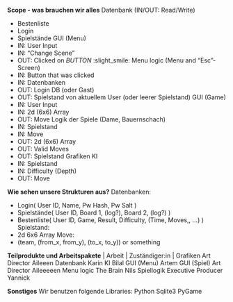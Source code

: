 **Scope - was brauchen wir alles**
Datenbank (IN/OUT: Read/Write)
- Bestenliste
- Login
- Spielstände
GUI (Menu)
- IN: User Input
- IN: “Change Scene”
- OUT: Clicked on *BUTTON* :slight_smile:
Menu logic (Menu and “Esc”-Screen)
- IN: Button that was clicked
- IN: Datenbanken
- OUT: Login DB (oder Gast)
- OUT: Spielstand von aktuellem User (oder leerer Spielstand)
GUI (Game)
- IN: User Input
- IN: 2d (6x6) Array
- OUT: Move
Logik der Spiele (Dame, Bauernschach)
- IN: Spielstand
- IN: Move
- OUT: 2d (6x6) Array
- OUT: Valid Moves
- OUT: Spielstand
Grafiken
KI 
- IN: Spielstand
- IN: Difficulty (Depth)
- OUT: Move

**Wie sehen unsere Strukturen aus?**
Datenbanken:
- Login( User ID, Name, Pw Hash, Pw Salt )
- Spielstände( User ID, Board 1, (log?), Board 2, (log?) )
- Bestenliste( User ID, Game, Result, Difficulty, (Time, Moves,, …) )
Spielstand:
- 2d 6x6 Array
Move:
- (team, (from_x, from_y), (to_x, to_y)) or something

**Teilprodukte und Arbeitspakete**
| Arbeit | Zuständiger:in |
Grafiken    Art Director Aileeen
Datenbank    Karin
KI                Bilal
GUI (Menu)    Artem
GUI (Spiel)    Art Director Aileeeeen
Menu logic    The Brain Nils
Spiellogik    Executive Producer Yannick

**Sonstiges**
Wir benutzen folgende Libraries:
  Python
  Sqlite3
  PyGame